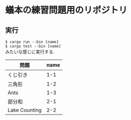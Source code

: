 # 蟻本の練習問題用のリポジトリ

## 実行
`$ cargo run --bin [name]`  
`$ cargo test --bin [name]`  
みたいな感じに実行する.

| 問題     | name    |
| -------- | ------- |
| くじ引き | 1-1 |
| 三角形   | 1-2 |
| Ants     | 1-3 |
| 部分和    | 2-1 |
| Lake Counting| 2-2 |
